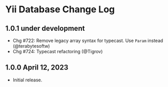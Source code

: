 # Yii Database Change Log

## 1.0.1 under development

- Chg #722: Remove legacy array syntax for typecast. Use `Param` instead (@terabytesoftw)
- Chg #724: Typecast refactoring (@Tigrov)

## 1.0.0 April 12, 2023

- Initial release.
